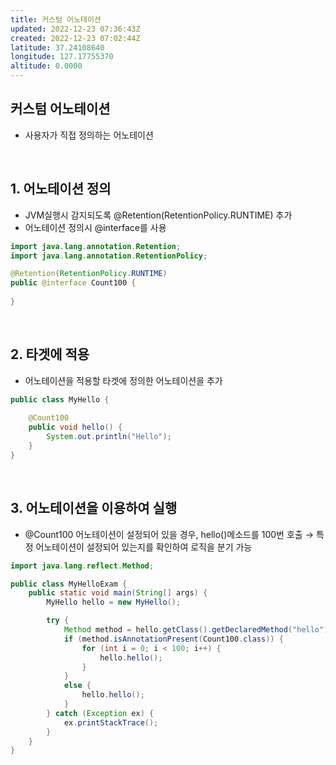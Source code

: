 ```yaml
---
title: 커스텀 어노테이션
updated: 2022-12-23 07:36:43Z
created: 2022-12-23 07:02:44Z
latitude: 37.24108640
longitude: 127.17755370
altitude: 0.0000
---
```


## 커스텀 어노테이션
- 사용자가 직접 정의하는 어노테이션
<br>

## 1. 어노테이션 정의
- JVM실행시 감지되도록 @Retention(RetentionPolicy.RUNTIME) 추가
- 어노테이션 정의시 @interface를 사용
```java
import java.lang.annotation.Retention;
import java.lang.annotation.RetentionPolicy;

@Retention(RetentionPolicy.RUNTIME)
public @interface Count100 {
	
}
```
<br>

## 2. 타겟에 적용
- 어노테이션을 적용할 타겟에 정의한 어노테이션을 추가
```java
public class MyHello {
	
	@Count100
	public void hello() {
		System.out.println("Hello");
	}
}
```
<br>

## 3. 어노테이션을 이용하여 실행
- @Count100 어노테이션이 설정되어 있을 경우, hello()메소드를 100번 호출
  → 특정 어노테이션이 설정되어 있는지를 확인하여 로직을 분기 가능
```java
import java.lang.reflect.Method;

public class MyHelloExam {
	public static void main(String[] args) {
		MyHello hello = new MyHello();

		try {
			Method method = hello.getClass().getDeclaredMethod("hello");
			if (method.isAnnotationPresent(Count100.class)) {
				for (int i = 0; i < 100; i++) {
					hello.hello();
				}
			}
			else {
				hello.hello();
			}
		} catch (Exception ex) {
			ex.printStackTrace();
		}
	}
}
```